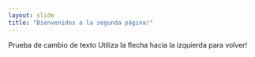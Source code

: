 ```yaml
---
layout: slide
title: "Bienvenidos a la segunda página!"
---
```

Prueba de cambio de texto
Utiliza la flecha hacia la izquierda para volver!
